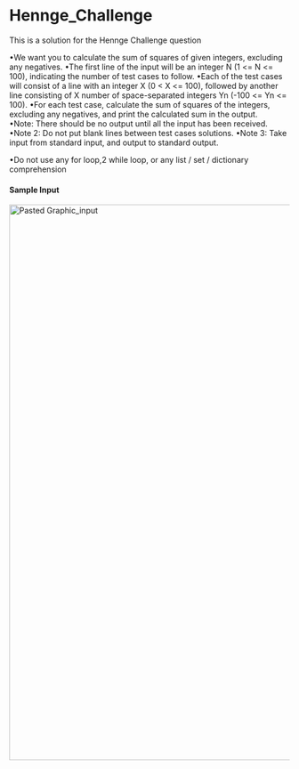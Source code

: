 # Hennge_Challenge
This is a solution for the Hennge Challenge question

•We want you to calculate the sum of squares of given integers, excluding any negatives.
•The first line of the input will be an integer N (1 <= N <= 100), indicating the number of test cases to follow.
•Each of the test cases will consist of a line with an integer X (0 < X <= 100), followed by another line consisting of X number of space-separated integers Yn (-100 <= Yn <= 100).
•For each test case, calculate the sum of squares of the integers, excluding any negatives, and print the calculated sum in the output.
•Note: There should be no output until all the input has been received.
•Note 2: Do not put blank lines between test cases solutions.
•Note 3: Take input from standard input, and output to standard output.

•Do not use any for loop,2 while loop, or any list / set / dictionary comprehension
  

  #### Sample Input
<img width="999" alt="Pasted Graphic_input" src="https://user-images.githubusercontent.com/58804596/163664055-f997c147-38bd-43ab-a712-301a3a2201d5.png">
